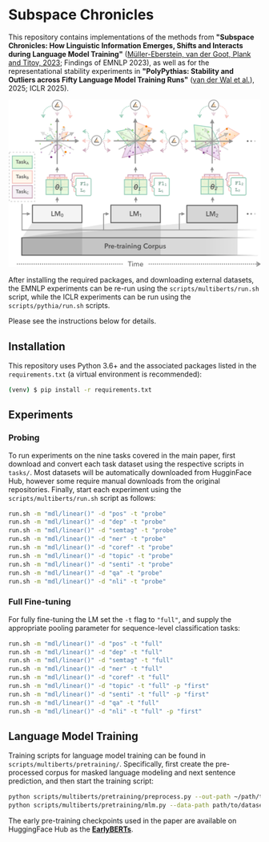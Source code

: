# Subspace Chronicles

This repository contains implementations of the methods from **"Subspace Chronicles: How Linguistic Information Emerges, Shifts and Interacts during Language Model Training"** ([Müller-Eberstein, van der Goot, Plank and Titov, 2023](https://personads.me/x/emnlp-2023); Findings of EMNLP 2023), as well as for the representational stability experiments in **"PolyPythias: Stability and Outliers across Fifty Language Model Training Runs"** ([van der Wal et al.](https://mxij.me/x/polypythias)), 2025; ICLR 2025).

![Subspace Chronicles via probes θ across LM training time, as measured by F1, codelength L, and subspace angles across tasks and time.](subspace-chronicles.png)

After installing the required packages, and downloading external datasets, the EMNLP experiments can be re-run using the `scripts/multiberts/run.sh` script, while the ICLR experiments can be run using the `scripts/pythia/run.sh` scripts.

 Please see the instructions below for details.

## Installation

This repository uses Python 3.6+ and the associated packages listed in the `requirements.txt` (a virtual environment is recommended):

```bash
(venv) $ pip install -r requirements.txt
```


## Experiments

### Probing

To run experiments on the nine tasks covered in the main paper, first download and convert each task dataset using the respective scripts in `tasks/`. Most datasets will be automatically downloaded from HugginFace Hub, however some require manual downloads from the original repositories. Finally, start each experiment using the `scripts/multiberts/run.sh` script as follows:

```bash
run.sh -m "mdl/linear()" -d "pos" -t "probe"
run.sh -m "mdl/linear()" -d "dep" -t "probe"
run.sh -m "mdl/linear()" -d "semtag" -t "probe"
run.sh -m "mdl/linear()" -d "ner" -t "probe"
run.sh -m "mdl/linear()" -d "coref" -t "probe"
run.sh -m "mdl/linear()" -d "topic" -t "probe"
run.sh -m "mdl/linear()" -d "senti" -t "probe"
run.sh -m "mdl/linear()" -d "qa" -t "probe"
run.sh -m "mdl/linear()" -d "nli" -t "probe"
```

### Full Fine-tuning

For fully fine-tuning the LM set the `-t` flag to `"full"`, and supply the appropriate pooling parameter for sequence-level classification tasks:

```bash
run.sh -m "mdl/linear()" -d "pos" -t "full"
run.sh -m "mdl/linear()" -d "dep" -t "full"
run.sh -m "mdl/linear()" -d "semtag" -t "full"
run.sh -m "mdl/linear()" -d "ner" -t "full"
run.sh -m "mdl/linear()" -d "coref" -t "full"
run.sh -m "mdl/linear()" -d "topic" -t "full" -p "first"
run.sh -m "mdl/linear()" -d "senti" -t "full" -p "first"
run.sh -m "mdl/linear()" -d "qa" -t "full"
run.sh -m "mdl/linear()" -d "nli" -t "full" -p "first"
```

## Language Model Training

Training scripts for language model training can be found in `scripts/multiberts/pretraining/`. Specifically, first create the pre-processed corpus for masked language modeling and next sentence prediction, and then start the training script:

```bash
python scripts/multiberts/pretraining/preprocess.py --out-path ~/path/to/dataset/
python scripts/multiberts/pretraining/mlm.py --data-path path/to/dataset/books-wiki.json --exp-path path/to/output/ --seed 0
```

The early pre-training checkpoints used in the paper are available on HuggingFace Hub as the [**EarlyBERTs**](https://huggingface.co/collections/personads/earlyberts-6720bf519be2d656a13d7836).

